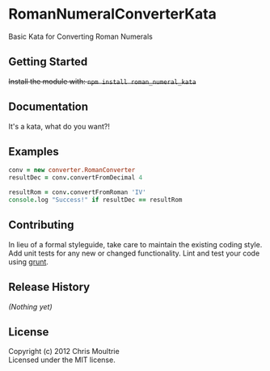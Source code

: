 RomanNumeralConverterKata
=========================

Basic Kata for Converting Roman Numerals

## Getting Started
~~Install the module with: `npm install roman_numeral_kata`~~

## Documentation
It's a kata, what do you want?!

## Examples
```coffeescript
conv = new converter.RomanConverter
resultDec = conv.convertFromDecimal 4

resultRom = conv.convertFromRoman 'IV'
console.log "Success!" if resultDec == resultRom
```

## Contributing
In lieu of a formal styleguide, take care to maintain the existing coding style. Add unit tests for any new or changed functionality. Lint and test your code using [grunt](https://github.com/gruntjs/grunt).

## Release History
_(Nothing yet)_

## License
Copyright (c) 2012 Chris Moultrie  
Licensed under the MIT license.
